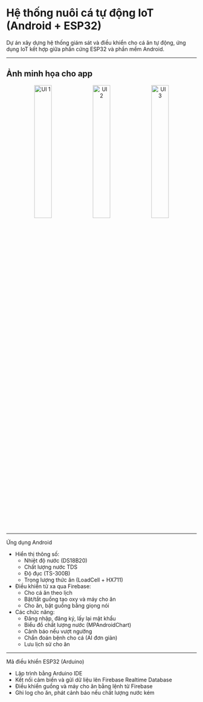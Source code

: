 # Hệ thống nuôi cá tự động IoT (Android + ESP32)

Dự án xây dựng hệ thống giám sát và điều khiển cho cá ăn tự động, ứng dụng IoT kết hợp giữa phần cứng ESP32 và phần mềm Android.

---
## Ảnh minh họa cho app

<p align="center">
  <img src="https://github.com/user-attachments/assets/c05ab22d-224e-4d40-8d5d-332f213d493b" alt="UI 1" width="30%"/>
  <img src="https://github.com/user-attachments/assets/482c2187-0e1c-41bf-9aba-b97be7c82130" alt="UI 2" width="30%"/>
  <img src="https://github.com/user-attachments/assets/7a10ea82-c745-4948-aab0-e95470bd9907" alt="UI 3" width="30%"/>
</p>


---
 Ứng dụng Android

- Hiển thị thông số:
  -  Nhiệt độ nước (DS18B20)
  - Chất lượng nước TDS
  - Độ đục (TS-300B)
  - Trọng lượng thức ăn (LoadCell + HX711)
- Điều khiển từ xa qua Firebase:
  - Cho cá ăn theo lịch
  - Bật/tắt guồng tạo oxy và máy cho ăn
  - Cho ăn, bật guồng bằng giọng nói
- Các chức năng:
  - Đăng nhập, đăng ký, lấy lại mật khẩu
  - Biểu đồ chất lượng nước (MPAndroidChart)
  - Cảnh báo nếu vượt ngưỡng
  - Chẩn đoán bệnh cho cá (AI đơn giản)
  - Lưu lịch sử cho ăn

---

Mã điều khiển ESP32 (Arduino)

- Lập trình bằng Arduino IDE
- Kết nối cảm biến và gửi dữ liệu lên Firebase Realtime Database
- Điều khiển guồng và máy cho ăn bằng lệnh từ Firebase
- Ghi log cho ăn, phát cảnh báo nếu chất lượng nước kém
